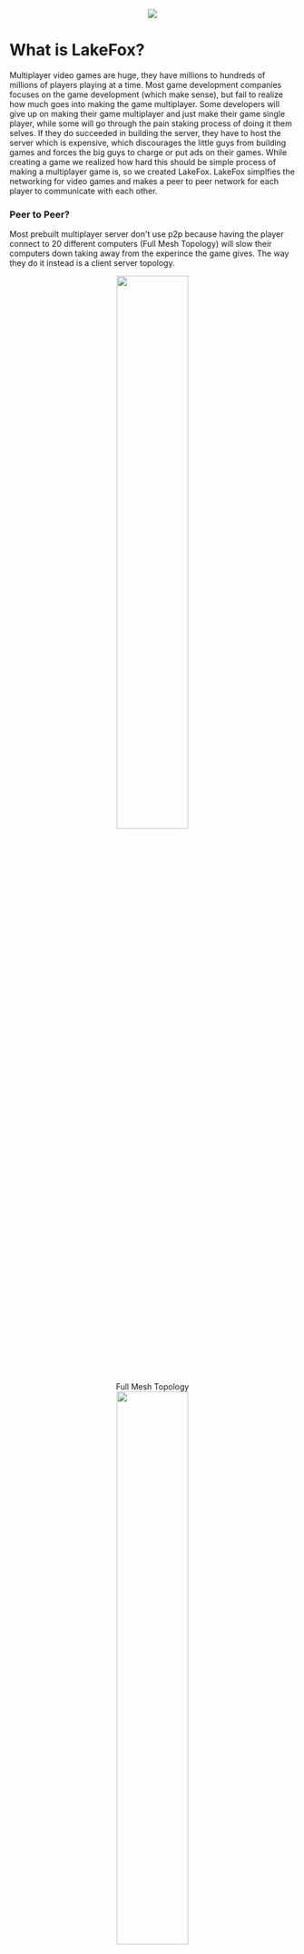 <p align="center">
<img src="https://cdn.rawgit.com/lakefox/LakeFox/4dfc27d8/lakefox.png">
</p>

# What is LakeFox?
Multiplayer video games are huge, they have millions to hundreds of millions of players playing at a time. Most game development companies focuses on the game development (which make sense), but fail to realize how much goes into making the game multiplayer. Some developers will give up on making their game multiplayer and just make their game single player, while some will go through the pain staking process of doing it them selves. If they do succeeded in building the server, they have to host the server which is expensive, which discourages the little guys from building games and forces the big guys to charge or put ads on their games. While creating a game we realized how hard this should be simple process of making a multiplayer game is, so we created LakeFox. LakeFox simplfies the networking for video games and makes a peer to peer network for each player to communicate with each other.

### Peer to Peer?
Most prebuilt multiplayer server don't use p2p because having the player connect to 20 different computers (Full Mesh Topology) will slow their computers down taking away from the experince the game gives. The way they do it instead is a client server topology.

<p align="center">
  <img src="https://upload.wikimedia.org/wikipedia/commons/thumb/b/b8/FullMeshNetwork.svg/2000px-FullMeshNetwork.svg.png" width="50%"><br>
  Full Mesh Topology<br>
  <img src="http://practice.geeksforgeeks.org/ckeditor/images/uploads/1491250148_client_server.png" width="50%"><br>
  Client Sever Topology
</p>

In this model all the clients send their game-state to the server, when the server gets all the game-states it sends all the clients the synced version. LakeFox Work by not connecting the players in a client server topology or full mesh topology, but a peer neighbor mesh topology.

<p align="center">
	<img src="https://cdn.rawgit.com/lakefox/LakeFox/76fedf98/topology.png" width="50%"><br>
  	Peer Neighbor Mesh Topology
</p>

In peer mesh toplogy each player (peer) is connected to two other players. When the (player) recives some data from another player (From) it keeps a copy of the data and sends the other player (To).

<p align="center">
	<img src="https://cdn.rawgit.com/lakefox/LakeFox/f7db608e/connections.png" width="50%"><br>
</p>

The network is self healing so when a player disconnects the server sends out a message to all the players in the room and they will automatically reconnect keeping the network running.

# How to use it? (Node.JS)

## Downloading

``` shell
$ npm install lakefox
```

## Running

LakeFox is setup to run multiple games on the same server for so the way the connections are broken up are through lobbies and rooms.

## Connecting

LakeFox is a platform/language indepentent framework, it communtinicates through websockets and runs anywhere Node.Js runs. The reason for running everything through websockets is most games aren't writen in Node.Js, but in faster languages like C++. To make LakeFox run with any language you want we decided to use a universal connection protocall that allow two-way communication (Websockets) to connect the platform. To connect and send messages through the websockets you will need to connect to http://localhost:PORT, (PORT being what ever you have set it to be), then once the connection is established you will send and receive everything through channel. After the websocket connection is made and all the p2p cnnections are made the server will send ```{"CONNECTED": true}```

Start LakeFox on the players computer
``` shell
$ node fox LOBBY ROOM PORT
```
Then using a pesudo code example (Using a JS syntax)

_Note: this code should be part of your game_

_Note 2: this code doesn't work in any language it just looks like JS_
#### Sending/Receiving
``` javascript
var connected = false;

// Connect to the WebSocket Server hosted on the player's computer
var ws = Websocket("http://localhost:8080");

// Listen for the WebSocket connection to be made
ws.on("connect", (connection)=>{
	// Listen for the DATA event
	connection.on("message", (raw)=>{
    	// Parse the raw JSON
    	var data = JSON.parse(raw);
        // See if you are already connected
        if (connected) {
  		// HANDLE THE DATA
        handleFunc(data);
        // Send data to the other players
        ws.send(newData);
	} else {
          // Check to see if the server sent the connection message
          if (data.CONNECTED == true) {
              // Store that you are connected
              connected = true;
          }
        }
    });
});
```

# How to use it? (Browser)
## Downloading

Download [fox.js](https://github.com/lakefox/Fox)

## Include the script

``` html
<script src="fox.js"></script>
```

## Basic Usage

``` javascript
var fx = new fox(LOBBY, ROOM, (msg)=>{

}, (HOST));
```

### Lobby
Lobbies are basically the game, so if I created a game called Ninja's vs. Cowboy's TM my lobby name could be njvscb
``` shell
$ node fox njvscb ROOM PORT (HOST)
```

### ROOM

Rooms are subcatagories for the lobbies, so in Ninja's vs. Cowboy's TM there are 2 v 2 room's that four people can fight each other. So I will create a room using a simple counter so the first room is room 0.

_Note: these name's are just used as an example you can use anything for the LOBBY or ROOM_
``` shell
$ node fox njvscb 0 PORT (HOST)
```

### PORT (Node.JS Only)

The port is left open for the developer (you) to decide. It is left open so if the game needs to use a port for another feature.

_Note: there isn't a default port so if you leave it blank the software **will** crash_
``` shell
$ node fox njvscb 0 8080 (HOST)
```

### (HOST)

HOST is the only optional parmeter it will only be used if you want to use a self hosted version of [lake.js](https://github.com/lakefox/Lake/blob/master/lake.js) it defaults to [pnm.lakefox.net](http://pnm.lakefox.net) (Recommended)

**You should only use this feature for development purposes to ensure stability**
``` shell
$ node fox njvscb 0 8080 http://localhost:3000
```

# License

Please read the [LICENSE](https://github.com/lakefox/LakeFox.github.io/blob/master/LICENSE)

### Want to use LakeFox

If you are interested in using LakeFox for your project, or have any questions please email me at mason@lakefox.net
